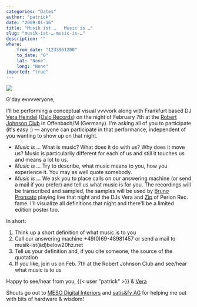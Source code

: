 ```yaml
---
categories: "Dates"
author: "patrick"
date: "2009-01-16"
title: "Musik ist …   Music is …"
slug: "musik-ist-…-music-is-…"
description: ""
where: 
    from_date: "1233961200"
    to_date: "0"
    lat: "None"
    long: "None"
imported: "true"
---
```



![](09.01.20probeaufbau014.jpg)

G'day evvvveryone,

I'll be performing a conceptual visual vvvvork along with Frankfurt based DJ [Vera Heindel](http://www.myspace.com/veragoesdeep) ([Oslo Records](http://www.myspace.com/oslorecords)) on the night of February 7th at the [Robert Johnson Club](http://www.robert-johnson.de) in Offenbach/M (Germany). I'm asking all of you to participate (it's easy :) — anyone can participate in that performance, independent of you wanting to show up on that night.

* *Music is …* What is music? What does it do with us? Why does it move us? Music is particularily different for each of us and still it touches us and means a lot to us.
* *Music is …* Try to describe, what music means to you, how you experience it. You may as well quote somebody.
* *Music is …* We ask you to place calls on our answering machine (or send a mail if you prefer) and tell us what music is for you. The recordings will be transcribed and sampled, the samples will be used by [Bruno Pronsato](http://www.undosounds.com/) playing live that night and the DJs Vera and [Zip](http://www.perlon.net/) of Perlon Rec. fame. I'll visualize all definitions that night and there'll be a limited edition poster too.

In short:
1. Think up a short definition of what music is to you
1. Call our answering machine +49(0)69-48981457 or send a mail to musik-ist(äd)below20hz.net
1. Tell us your definition and, if you cite someone, the source of the quotation
1. If you like, join us on Feb. 7th at the Robert Johnson Club and see/hear what music is to us

Happy to see/hear from you,
{{< user "patrick" >}} & [Vera](http://www.myspace.com/veragoesdeep)

Shouts go out to [MESO Digital Interiors](http://meso.net/digital%20interiors) and [satis&fy AG](http://www.satis-fy.com/) for helping me out with bits of hardware & wisdom!